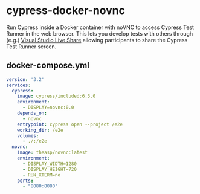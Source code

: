 # cypress-docker-novnc
Run Cypress inside a Docker container with noVNC to access Cypress Test Runner in the web browser. This lets you develop tests with others through (e.g.) [Visual Studio Live Share](https://visualstudio.microsoft.com/services/live-share/) allowing participants to share the Cypress Test Runner screen.

## docker-compose.yml

```yml
version: '3.2'
services:
  cypress:
    image: cypress/included:6.3.0
    environment:
      - DISPLAY=novnc:0.0
    depends_on:
      - novnc
    entrypoint: cypress open --project /e2e
    working_dir: /e2e
    volumes:
      - ./:/e2e
  novnc:
    image: theasp/novnc:latest
    environment:
      - DISPLAY_WIDTH=1280
      - DISPLAY_HEIGHT=720
      - RUN_XTERM=no
    ports:
      - "8080:8080"
```
